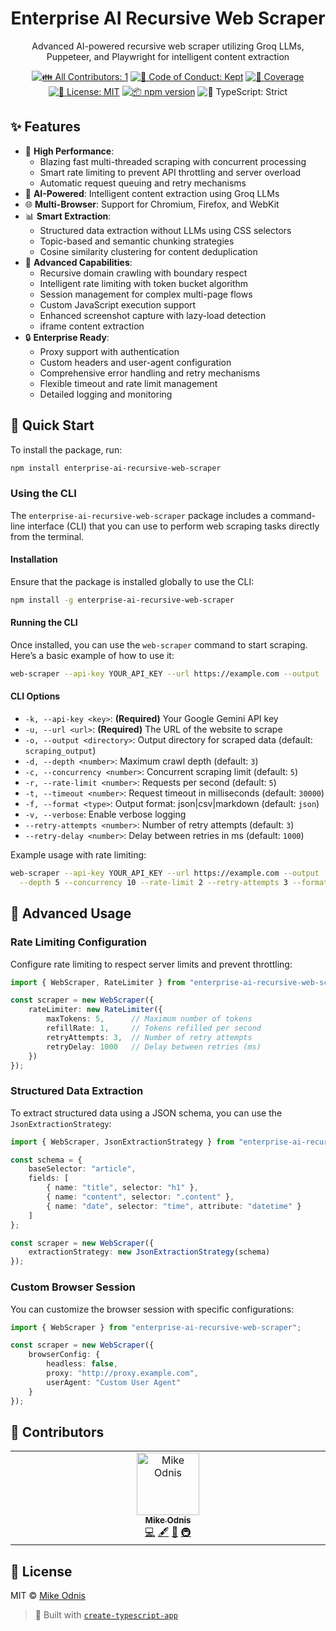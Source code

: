 <h1 align="center">Enterprise AI Recursive Web Scraper</h1>

<p align="center">Advanced AI-powered recursive web scraper utilizing Groq LLMs, Puppeteer, and Playwright for intelligent content extraction</p>

<p align="center">
	<!-- prettier-ignore-start -->
	<!-- ALL-CONTRIBUTORS-BADGE:START -->
	<a href="#contributors" target="_blank"><img alt="👪 All Contributors: 1" src="https://img.shields.io/badge/%F0%9F%91%AA_all_contributors-1-21bb42.svg" /></a>
	<!-- ALL-CONTRIBUTORS-BADGE:END -->
	<!-- prettier-ignore-end -->
	<a href="https://github.com/WomB0ComB0/enterprise-ai-recursive-web-scraper/blob/main/.github/CODE_OF_CONDUCT.md" target="_blank"><img alt="🤝 Code of Conduct: Kept" src="https://img.shields.io/badge/%F0%9F%A4%9D_code_of_conduct-kept-21bb42" /></a>
	<a href="https://codecov.io/gh/WomB0ComB0/enterprise-ai-recursive-web-scraper" target="_blank"><img alt="🧪 Coverage" src="https://img.shields.io/codecov/c/github/WomB0ComB0/enterprise-ai-recursive-web-scraper?label=%F0%9F%A7%AA%20coverage" /></a>
	<a href="https://github.com/WomB0ComB0/enterprise-ai-recursive-web-scraper/blob/main/LICENSE.md" target="_blank"><img alt="📝 License: MIT" src="https://img.shields.io/badge/%F0%9F%93%9D_license-MIT-21bb42.svg"></a>
	<a href="http://npmjs.com/package/enterprise-ai-recursive-web-scraper"><img alt="📦 npm version" src="https://img.shields.io/npm/v/enterprise-ai-recursive-web-scraper?color=21bb42&label=%F0%9F%93%A6%20npm" /></a>
	<img alt="💪 TypeScript: Strict" src="https://img.shields.io/badge/%F0%9F%92%AA_typescript-strict-21bb42.svg" />
</p>

## ✨ Features

* 🚀 **High Performance**: 
  - Blazing fast multi-threaded scraping with concurrent processing
  - Smart rate limiting to prevent API throttling and server overload
  - Automatic request queuing and retry mechanisms
* 🤖 **AI-Powered**: Intelligent content extraction using Groq LLMs
* 🌐 **Multi-Browser**: Support for Chromium, Firefox, and WebKit
* 📊 **Smart Extraction**: 
  - Structured data extraction without LLMs using CSS selectors
  - Topic-based and semantic chunking strategies
  - Cosine similarity clustering for content deduplication
* 🎯 **Advanced Capabilities**:
  - Recursive domain crawling with boundary respect
  - Intelligent rate limiting with token bucket algorithm
  - Session management for complex multi-page flows
  - Custom JavaScript execution support
  - Enhanced screenshot capture with lazy-load detection
  - iframe content extraction
* 🔒 **Enterprise Ready**:
  - Proxy support with authentication
  - Custom headers and user-agent configuration
  - Comprehensive error handling and retry mechanisms
  - Flexible timeout and rate limit management
  - Detailed logging and monitoring

## 🚀 Quick Start

To install the package, run:

```bash
npm install enterprise-ai-recursive-web-scraper
```

### Using the CLI

The `enterprise-ai-recursive-web-scraper` package includes a command-line interface (CLI) that you can use to perform web scraping tasks directly from the terminal.

#### Installation

Ensure that the package is installed globally to use the CLI:

```bash
npm install -g enterprise-ai-recursive-web-scraper
```

#### Running the CLI

Once installed, you can use the `web-scraper` command to start scraping. Here’s a basic example of how to use it:

```bash
web-scraper --api-key YOUR_API_KEY --url https://example.com --output ./output
```

#### CLI Options

- `-k, --api-key <key>`: **(Required)** Your Google Gemini API key
- `-u, --url <url>`: **(Required)** The URL of the website to scrape
- `-o, --output <directory>`: Output directory for scraped data (default: `scraping_output`)
- `-d, --depth <number>`: Maximum crawl depth (default: `3`)
- `-c, --concurrency <number>`: Concurrent scraping limit (default: `5`)
- `-r, --rate-limit <number>`: Requests per second (default: `5`)
- `-t, --timeout <number>`: Request timeout in milliseconds (default: `30000`)
- `-f, --format <type>`: Output format: json|csv|markdown (default: `json`)
- `-v, --verbose`: Enable verbose logging
- `--retry-attempts <number>`: Number of retry attempts (default: `3`)
- `--retry-delay <number>`: Delay between retries in ms (default: `1000`)

Example usage with rate limiting:

```bash
web-scraper --api-key YOUR_API_KEY --url https://example.com --output ./output \
  --depth 5 --concurrency 10 --rate-limit 2 --retry-attempts 3 --format csv --verbose
```

## 🔧 Advanced Usage

### Rate Limiting Configuration

Configure rate limiting to respect server limits and prevent throttling:

```typescript
import { WebScraper, RateLimiter } from "enterprise-ai-recursive-web-scraper";

const scraper = new WebScraper({
    rateLimiter: new RateLimiter({
        maxTokens: 5,      // Maximum number of tokens
        refillRate: 1,     // Tokens refilled per second
        retryAttempts: 3,  // Number of retry attempts
        retryDelay: 1000   // Delay between retries (ms)
    })
});
```

### Structured Data Extraction

To extract structured data using a JSON schema, you can use the `JsonExtractionStrategy`:

```typescript
import { WebScraper, JsonExtractionStrategy } from "enterprise-ai-recursive-web-scraper";

const schema = {
    baseSelector: "article",
    fields: [
        { name: "title", selector: "h1" },
        { name: "content", selector: ".content" },
        { name: "date", selector: "time", attribute: "datetime" }
    ]
};

const scraper = new WebScraper({
    extractionStrategy: new JsonExtractionStrategy(schema)
});
```

### Custom Browser Session

You can customize the browser session with specific configurations:

```typescript
import { WebScraper } from "enterprise-ai-recursive-web-scraper";

const scraper = new WebScraper({
    browserConfig: {
        headless: false,
        proxy: "http://proxy.example.com",
        userAgent: "Custom User Agent"
    }
});
```

## 🤝 Contributors

<!-- ALL-CONTRIBUTORS-LIST:START -->
<table>
  <tbody>
    <tr>
      <td align="center" valign="top" width="14.28%">
        <a href="https://www.mikeodnis.dev/">
          <img src="https://avatars.githubusercontent.com/u/95197809?v=4?s=100" width="100px;" alt="Mike Odnis"/>
          <br /><sub><b>Mike Odnis</b></sub>
        </a>
        <br />
        <a href="https://github.com/WomB0ComB0/enterprise-ai-recursive-web-scraper/commits?author=WomB0ComB0" title="Code">💻</a> 
        <a href="#content-WomB0ComB0" title="Content">🖋</a>
        <a href="#ideas-WomB0ComB0" title="Ideas">🤔</a>
        <a href="#infra-WomB0ComB0" title="Infrastructure">🚇</a>
      </td>
    </tr>
  </tbody>
</table>
<!-- ALL-CONTRIBUTORS-LIST:END -->

## 📄 License

MIT © [Mike Odnis](https://github.com/WomB0ComB0)

> 💙 Built with [`create-typescript-app`](https://github.com/JoshuaKGoldberg/create-typescript-app)